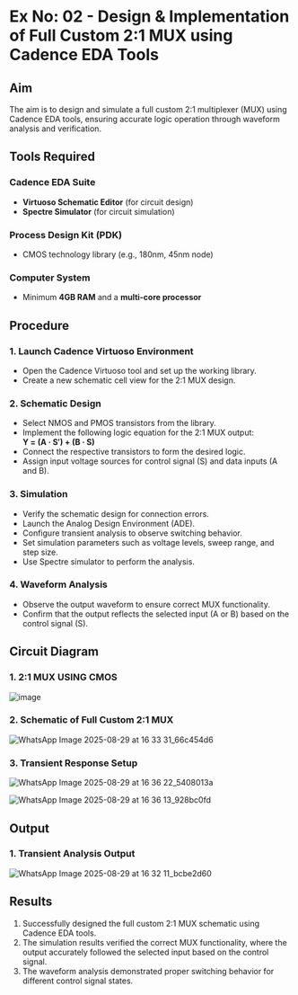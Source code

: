 # Ex No: 02 - Design & Implementation of Full Custom 2:1 MUX using Cadence EDA Tools

## Aim

The aim is to design and simulate a full custom 2:1 multiplexer (MUX) using Cadence EDA tools, ensuring accurate logic operation through waveform analysis and verification.

## Tools Required

### Cadence EDA Suite
- **Virtuoso Schematic Editor** (for circuit design)
- **Spectre Simulator** (for circuit simulation)

### Process Design Kit (PDK)
- CMOS technology library (e.g., 180nm, 45nm node)

### Computer System
- Minimum **4GB RAM** and a **multi-core processor**

## Procedure

### 1. Launch Cadence Virtuoso Environment
- Open the Cadence Virtuoso tool and set up the working library.
- Create a new schematic cell view for the 2:1 MUX design.

### 2. Schematic Design
- Select NMOS and PMOS transistors from the library.
- Implement the following logic equation for the 2:1 MUX output:  
  **Y = (A · S′) + (B · S)**
- Connect the respective transistors to form the desired logic.
- Assign input voltage sources for control signal (S) and data inputs (A and B).

### 3. Simulation
- Verify the schematic design for connection errors.
- Launch the Analog Design Environment (ADE).
- Configure transient analysis to observe switching behavior.
- Set simulation parameters such as voltage levels, sweep range, and step size.
- Use Spectre simulator to perform the analysis.

### 4. Waveform Analysis
- Observe the output waveform to ensure correct MUX functionality.
- Confirm that the output reflects the selected input (A or B) based on the control signal (S).

## Circuit Diagram

### 1. 2:1 MUX USING CMOS
![image](https://github.com/user-attachments/assets/6fe3965a-47de-47d4-9dd1-0d52054de81b)


### 2. Schematic of Full Custom 2:1 MUX
![WhatsApp Image 2025-08-29 at 16 33 31_66c454d6](https://github.com/user-attachments/assets/bb508b76-2af2-4d61-b181-84ee8a2f7e41)



### 3. Transient Response Setup

![WhatsApp Image 2025-08-29 at 16 36 22_5408013a](https://github.com/user-attachments/assets/acd8061c-06ba-4da1-8fbd-b05c787dd8ad)

![WhatsApp Image 2025-08-29 at 16 36 13_928bc0fd](https://github.com/user-attachments/assets/cd643e4a-5146-497a-ba29-acd9de0d340b)




## Output

### 1. Transient Analysis Output
![WhatsApp Image 2025-08-29 at 16 32 11_bcbe2d60](https://github.com/user-attachments/assets/6c64c5ad-1f74-492e-ace9-d3078db7eb46)


## Results
1. Successfully designed the full custom 2:1 MUX schematic using Cadence EDA tools.
2. The simulation results verified the correct MUX functionality, where the output accurately followed the selected input based on the control signal.
3. The waveform analysis demonstrated proper switching behavior for different control signal states.
